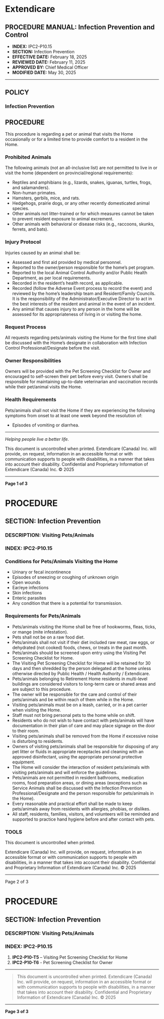 # Extendicare

## PROCEDURE MANUAL: Infection Prevention and Control
- **INDEX:** IPC2-P10.15
- **SECTION:** Infection Prevention
- **EFFECTIVE DATE:** February 18, 2025
- **REVIEWED DATE:** February 11, 2025
- **APPROVED BY:** Chief Medical Officer
- **MODIFIED DATE:** May 30, 2025

----

## POLICY
### Infection Prevention

## PROCEDURE
This procedure is regarding a pet or animal that visits the Home occasionally or for a limited time to provide comfort to a resident in the Home.

### Prohibited Animals
The following animals (not an all-inclusive list) are not permitted to live in or visit the home (dependent on provincial/regional requirements):
- Reptiles and amphibians (e.g., lizards, snakes, iguanas, turtles, frogs, and salamanders).
- Non-human primates.
- Hamsters, gerbils, mice, and rats.
- Hedgehogs, prairie dogs, or any other recently domesticated animal species.
- Other animals not litter-trained or for which measures cannot be taken to prevent resident exposure to animal excrement.
- Other animals with behavioral or disease risks (e.g., raccoons, skunks, ferrets, and bats).

### Injury Protocol
Injuries caused by an animal shall be:
- Assessed and first aid provided by medical personnel.
- Reported to the owner/person responsible for the home’s pet program.
- Reported to the local Animal Control Authority and/or Public Health Department, as per local requirements.
- Recorded in the resident’s health record, as applicable.
- Recorded (follow the Adverse Event process to record the event) and reviewed by the home’s leadership team and Resident/Family Councils. It is the responsibility of the Administrator/Executive Director to act in the best interests of the resident and animal in the event of an incident.
- Any animal that causes injury to any person in the home will be assessed for its appropriateness of living in or visiting the home.

### Request Process
All requests regarding pets/animals visiting the Home for the first time shall be discussed with the Home’s designate in collaboration with Infection Control Professional/Designate before the visit.

### Owner Responsibilities
Owners will be provided with the Pet Screening Checklist for Owner and encouraged to self-screen their pet before every visit. Owners shall be responsible for maintaining up-to-date veterinarian and vaccination records while their pet/animal visits the Home.

### Health Requirements
Pets/animals shall not visit the Home if they are experiencing the following symptoms from onset to at least one week beyond the resolution of:
- Episodes of vomiting or diarrhea.

----

*Helping people live a better life.*

This document is uncontrolled when printed. Extendicare (Canada) Inc. will provide, on request, information in an accessible format or with communication supports to people with disabilities, in a manner that takes into account their disability. Confidential and Proprietary Information of Extendicare (Canada) Inc. © 2025

----

**Page 1 of 3**

# PROCEDURE

## SECTION: Infection Prevention
### DESCRIPTION: Visiting Pets/Animals
### INDEX: IPC2-P10.15

### Conditions for Pets/Animals Visiting the Home
- Urinary or fecal incontinence
- Episodes of sneezing or coughing of unknown origin
- Open wounds
- Ear/eye infections
- Skin infections
- Enteric parasites
- Any condition that there is a potential for transmission.

### Requirements for Pets/Animals
- Pets/animals visiting the Home shall be free of hookworms, fleas, ticks, or mange (mite infestation).
- Pets shall not be on a raw food diet.
- Pets/animals shall not visit if their diet included raw meat, raw eggs, or dehydrated (not cooked) foods, chews, or treats in the past month.
- Pets/animals should be screened upon entry using the Visiting Pet Screening Checklist for Home.
- The Visiting Pet Screening Checklist for Home will be retained for 30 days and then shredded by the person delegated at the home unless otherwise directed by Public Health / Health Authority / Extendicare.
- Pets/animals belonging to Retirement Home residents in multi-level buildings are considered visitors to long-term care or shared areas and are subject to this procedure.
- The owner will be responsible for the care and control of their pets/animals and be within reach of them while in the Home.
- Visiting pets/animals must be on a leash, carried, or in a pet carrier when visiting the Home.
- Staff must not bring personal pets to the home while on shift.
- Residents who do not wish to have contact with pets/animals will have documentation in their plan of care and may place signage on the door to their room.
- Visiting pets/animals shall be removed from the Home if excessive noise is disturbing to residents.
- Owners of visiting pets/animals shall be responsible for disposing of any pet litter or fluids in appropriate receptacles and cleaning with an approved disinfectant, using the appropriate personal protective equipment.
- The Home will consider the interaction of resident pets/animals with visiting pets/animals and will enforce the guidelines.
- Pets/animals are not permitted in resident bathrooms, medication rooms, food preparation areas, or dining areas (exceptions such as Service Animals shall be discussed with the Infection Prevention Professional/Designate and the person responsible for pets/animals in the Home).
- Every reasonable and practical effort shall be made to keep pets/animals away from residents with allergies, phobias, or dislikes.
- All staff, residents, families, visitors, and volunteers will be reminded and supported to practice hand hygiene before and after contact with pets.

### TOOLS
This document is uncontrolled when printed.

Extendicare (Canada) Inc. will provide, on request, information in an accessible format or with communication supports to people with disabilities, in a manner that takes into account their disability. Confidential and Proprietary Information of Extendicare (Canada) Inc. © 2025

----

Page 2 of 3

# PROCEDURE

## SECTION: Infection Prevention
### DESCRIPTION: Visiting Pets/Animals
### INDEX: IPC2-P10.15

1. **IPC2-P10-T5** – Visiting Pet Screening Checklist for Home
2. **IPC2-P10-T6** - Pet Screening Checklist for Owner

----

> This document is uncontrolled when printed.
> Extendicare (Canada) Inc. will provide, on request, information in an accessible format or with communication supports to people with disabilities, in a manner that takes into account their disability. Confidential and Proprietary Information of Extendicare (Canada) Inc. © 2025

----

**Page 3 of 3**